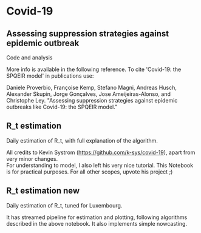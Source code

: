 # Covid-19

## Assessing suppression strategies against epidemic outbreak

Code and analysis

More info is available in the following reference. To cite 'Covid-19: the SPQEIR model' in publications use:

Daniele Proverbio, Françoise Kemp, Stefano Magni, Andreas Husch, Alexander Skupin, Jorge Gonçalves, Jose Ameijeiras-Alonso, and Christophe Ley.
"Assessing suppression strategies against epidemic outbreaks like Covid-19: the SPQEIR model."


## R_t estimation

Daily estimation of R_t, with full explanation of the algorithm. 

All credits to Kevin Systrom (https://github.com/k-sys/covid-19), apart from very minor changes.  
For understanding to model, I also left his very nice tutorial. This Notebook is for practical purposes. For all other scopes, upvote his project ;)

## R_t estimation new

Daily estimation of R_t, tuned for Luxembourg. 

It has streamed pipeline for estimation and plotting, following algorithms described in the above notebook. It also implements simple nowcasting.

